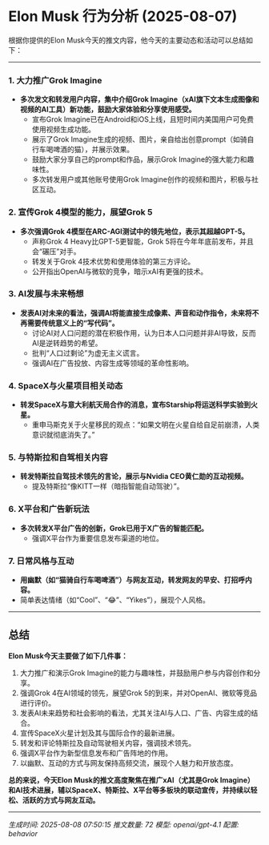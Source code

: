 # Elon Musk 行为分析 (2025-08-07)

根据你提供的Elon Musk今天的推文内容，他今天的主要动态和活动可以总结如下：

---

### 1. **大力推广Grok Imagine**
- **多次发文和转发用户内容，集中介绍Grok Imagine（xAI旗下文本生成图像和视频的AI工具）新功能，鼓励大家体验和分享使用感受。**
  - 宣布Grok Imagine已在Android和iOS上线，且短时间内美国用户可免费使用视频生成功能。
  - 展示了Grok Imagine生成的视频、图片，亲自给出创意prompt（如骑自行车喝啤酒的猫），并展示效果。
  - 鼓励大家分享自己的prompt和作品，展示Grok Imagine的强大能力和趣味性。
  - 多次转发用户或其他账号使用Grok Imagine创作的视频和图片，积极与社区互动。

### 2. **宣传Grok 4模型的能力，展望Grok 5**
- **多次强调Grok 4模型在ARC-AGI测试中的领先地位，表示其超越GPT-5。**
  - 声称Grok 4 Heavy比GPT-5更智能，Grok 5将在今年年底前发布，并且会“碾压”对手。
  - 转发关于Grok 4技术优势和使用体验的第三方评论。
  - 公开指出OpenAI与微软的竞争，暗示xAI有更强的技术。

### 3. **AI发展与未来畅想**
- **发表AI对未来的看法，强调AI将能直接生成像素、声音和动作指令，未来将不再需要传统意义上的“写代码”。**
  - 讨论AI对人口问题的潜在积极作用，认为日本人口问题并非AI导致，反而AI是逆转趋势的希望。
  - 批判“人口过剩论”为虚无主义谎言。
  - 强调AI在广告投放、内容生成等领域的革命性影响。

### 4. **SpaceX与火星项目相关动态**
- **转发SpaceX与意大利航天局合作的消息，宣布Starship将运送科学实验到火星。**
  - 重申马斯克关于火星移民的观点：“如果文明在火星自给自足前崩溃，人类意识就彻底消失了。”

### 5. **与特斯拉和自驾相关内容**
- **转发特斯拉自驾技术领先的言论，展示与Nvidia CEO黄仁勋的互动视频。**
  - 提及特斯拉“像KITT一样（暗指智能自动驾驶）”。

### 6. **X平台和广告新玩法**
- **多次转发X平台广告的创新，Grok已用于X广告的智能匹配。**
  - 强调X平台作为重要信息发布渠道的地位。

### 7. **日常风格与互动**
- **用幽默（如“猫骑自行车喝啤酒”）与网友互动，转发网友的早安、打招呼内容。**
- 简单表达情绪（如“Cool”、“😂”、“Yikes”），展现个人风格。

---

## 总结

**Elon Musk今天主要做了如下几件事：**

1. 大力推广和演示Grok Imagine的能力与趣味性，并鼓励用户参与内容创作和分享。
2. 强调Grok 4在AI领域的领先，展望Grok 5的到来，并对OpenAI、微软等竞品进行评价。
3. 发表AI未来趋势和社会影响的看法，尤其关注AI与人口、广告、内容生成的结合。
4. 宣传SpaceX火星计划及其与国际合作的最新进展。
5. 转发和评论特斯拉及自动驾驶相关内容，强调技术领先。
6. 强调X平台作为新型信息发布和广告阵地的作用。
7. 以幽默、互动的方式与网友保持高频交流，展现个人魅力和开放态度。

**总的来说，今天Elon Musk的推文高度聚焦在推广xAI（尤其是Grok Imagine）和AI技术进展，辅以SpaceX、特斯拉、X平台等多板块的联动宣传，并持续以轻松、活跃的方式与网友互动。**

---
*生成时间: 2025-08-08 07:50:15*
*推文数量: 72*
*模型: openai/gpt-4.1*
*配置: behavior*
